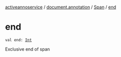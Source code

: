 [activeannoservice](../../index.md) / [document.annotation](../index.md) / [Span](index.md) / [end](./end.md)

# end

`val end: `[`Int`](https://kotlinlang.org/api/latest/jvm/stdlib/kotlin/-int/index.html)

Exclusive end of span


